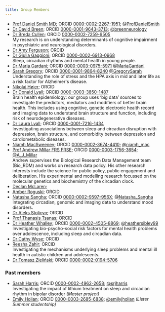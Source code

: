 ```yaml
---
title: Group Members
---
```



- [Prof Daniel Smith MD](https://www.ed.ac.uk/profile/professor-daniel-j-smith); ORCID [0000-0002-2267-1951](https://orcid.org/0000-0002-2267-1951); [@ProfDanielSmith](https://twitter.com/ProfDanielSmith)
- [Dr David Breen](https://www.research.ed.ac.uk/en/persons/david-breen); ORCID [0000-0001-9643-3713](https://orcid.org/0000-0001-9643-3713); [@breenneurology](https://twitter.com/breenneurology)
- [Dr Breda Cullen](https://www.gla.ac.uk/researchinstitutes/healthwellbeing/staff/bredacullen/); ORCID [0000-0002-7259-9505](https://orcid.org/0000-0002-7259-9505) <br> My research is on understanding determinants of cognitive impairment in psychiatric and neurological disorders.  
- [Dr Amy Ferguson](); ORCID []()
- [Dr Giulia Gaggioni](); ORCID [0000-0002-6913-0968](https://orcid.org/0000-0002-6913-0968) <br> Sleep, circadian rhythms and mental health in young people.
- [Dr Maria Gardani](https://www.ed.ac.uk/profile/dr-maria-gardani); ORCID [0000-0003-0975-5971](https://orcid.org/0000-0003-0975-5971) [@MariaGardani](https://twitter.com/MariaGardani)
- [Sarah Gregory](https://www.ed.ac.uk/profile/sarah-gregory); ORCID [0000-0001-9864-8240](https://orcid.org/0000-0001-9864-8240) [@GregorySarah](https://twitter.com/GregorySarah) <br> Understanding the role of stress and the HPA axis in mid and later life as a risk factor for Alzheimer's disease.
- [Nikolaj Høier](); ORCID []()
- [Dr Donald Lyall](https://www.gla.ac.uk/schools/healthwellbeing/staff/donaldlyall/#biography,researchinterests,grants,teaching,supervision); ORCID [0000-0003-3850-1487](https://orcid.org/0000-0003-3850-1487) <br> Brain health epidemiology: our group uses  ‘big data’ sources to investigate the predictors, mediators and modifiers of better brain health. This includes using cognitive, genetic electronic health record and imaging data to understand brain structure and function, including risk of neurodegenerative diseases. 
- [Dr Laura Lyall](https://www.gla.ac.uk/researchinstitutes/healthwellbeing/staff/lauralyall/); ORCID [0000-0001-7216-1434](https://orcid.org/0000-0001-7216-1434) <br> Investigating associations between sleep and circadian disruption with depression, brain structure, and comorbidity between depression and cardiometabolic diseases.
- [Niamh MacSweeney](https://www.ed.ac.uk/profile/niamh-macsweeney); ORCID [0000-0002-3674-4410](https://orcid.org/0000-0002-3674-4410); [@niamh_mac](https://twitter.com/niamh_mac)
- [Prof Andrew Millar FRS FRSE](http://www.amillar.org); ORCID [0000-0003-1756-3654](https://orcid.org/0000-0003-1756-3654); [@A_J_Millar](https://twitter.com/A_J_Millar) <br> Andrew supervises the Biological Research Data Management team (Bio_RDM) and works on research data policy. His other research interests include the science for public policy, public engagement and deliberation. His experimental and modelling research focussed on the molecular genetics and biochemistry of the circadian clock.
- [Declan McLaren](); 
- [Amber Roguski](); ORCID []()
- [Natasha Sangha](https://www.gla.ac.uk/pgrs/natashasangha/#publications,articles,supervisors); ORCID [0000-0002-9597-956X](https://orcid.org/0000-0002-9597-956X); [@Natasha_Sangha](https://twitter.com/Natasha_Sangha) <br> Integrating circadian, genomic and imaging data to understand mood disorders.
- [Dr Aleks Stolicyn](); ORCID []()
- [Prof Thanasis Tsanas](); ORCID []()
- [Dr Heather Whalley](https://www.ed.ac.uk/profile/dr-heather-whalley); ORCID [0000-0002-4505-8869](https://orcid.org/0000-0002-4505-8869); [@heathersibley99](https://twitter.com/heathersibley99) <br> Investigating bio-psycho-social risk factors for mental health problems over adolescence, including sleep and circadian data. 
- [Dr Cathy Wyse](); ORCID []()
- [Reesha Zahir](); ORCID []() <br> Investigating the mechanisms underlying sleep problems and mental ill health in autistic children and adolescents.
- [Dr Tomasz Zieliński](https://www.research.ed.ac.uk/en/persons/tomasz-zielinski); ORCID [0000-0002-0194-5706](https://orcid.org/0000-0002-0194-5706)

### Past members

- [Sarah Harris](); ORCID [0000-0002-4962-2658](https://orcid.org/0000-0002-4962-2658); [@srjharris](https://twitter.com/srjharris) <br> Investigating the impact of lithium treatment on sleep and circadian rhythm in bipolar disorder <i>(Master project)</i>
- [Emily Holian](); ORCID [0000-0003-2685-6838](https://orcid.org/0000-0003-2685-6838); [@emilyjholian](https://twitter.com/emilyjholian) <i>(Lister Summer studentship)</i> 
